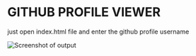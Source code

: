 # GITHUB PROFILE VIEWER

just open index.html file and enter the github profile username

![Screenshot of output](https://i.ibb.co/ZKpcSy5/Screenshot-2023-03-17-at-5-11-14-PM.png)

